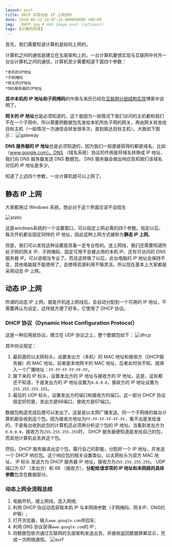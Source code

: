 ```yaml
---
layout: post
title: DHCP 实现动态 IP 上网简析
date: 2018-06-22 10:07:24.000000000 +09:00
img:   DHCP.jpg # Add image post (optional)
tags: [计算机网络]
---
```

首先，我们需要知道计算机是如何上网的。

计算机之间的通信是建立在五层架构上的，一台计算机要想实现与互联网中另外一台台计算机之间的通信，计算机至少需要知道下面四个参数：

	*本机的IP地址
	*子网掩码
	*网关的IP地址
	*DNS服务器的IP地址

**其中本机的 IP 地址和子网掩码**的作用与来历已经在[互联网分层结构实现](https://xhy3054.github.io/computer-network-overview/)博客中说明了。

**网关的 IP 地址**也是必须知道的，这个是因为一般情况下我们访问的主机都和我们不在一个子网中。所以需要把数据包先发给本机所处子网的网关，再由网关转发给目标主机（一般情况一次通信会转发很多次，直到抵达目标主机）。大致如下图示：
![gateway]({{site.baseurl}}/assets/img/dhcp/gateway.jpg)

**DNS 服务器的 IP 地址**也是必须知道的，因为我们一般直接获得的都是域名，比如（www.google.com）。DNS （域名系统）协议的作用是将域名转换成 IP 地址，我们向 DNS 服务器发送 DNS 数据包， DNS 服务器会做出响应告知我们该域名对应的 IP 地址是多少。

知道了上述四个参数，一台计算机就可以上网了。

## 静态 IP 上网
大家都用过 Windows 系统，想必对于这个界面应该不会陌生

![static]({{site.baseurl}}/assets/img/dhcp/static.png)

这是windows系统的一个设置窗口，可以指定上网必需的四个参数。指定以后，每次开机都会固定同样的 IP 地址，因此这种上网方式被称为**静态 IP 上网**。

但是，我们可以发现这种设置是具备一定专业性的。连上网线，我们还需要知道所处子网的网关 IP、子网掩码、固定可用不会被占用的本机 IP、还有可访问的 DNS 服务器 IP。可以说相当专业了。而且这样做了以后，此台电脑的 IP 地址会保持不变，其他电脑就不能使用了，会使得资源利用不够灵活。所以现在基本上大家都是采用动态 IP 上网。

## 动态 IP 上网
所谓的动态 IP 上网，就是开机连上网线后，会自动分配到一个可用的 IP 地址，不需要再认为设定，这样就方便了好多。它使用了 DHCP 协议。

### DHCP 协议（Dynamic Host Configuration Protocol）
这是一种应用层协议，建立在 UDP 协议之上，整个数据包如下：
![dhcp]({{site.baseurl}}/assets/img/dhcp/dhcp.png)

其中协议规定：
1. 最前面的以太网标头，设置发出方（本机）的 MAC 地址和接收方（DHCP服务器）的 MAC 地址。前者是本地网卡的 MAC 地址，后者此时尚不知，就填入一个广播地址：`FF-FF-FF-FF-FF-FF`。
2. 接下来的 IP 标头，设置发出方的 IP 地址与接收方的 IP 地址。这是，这些都还不知道，于是发出方的 IP 地址设置为`0.0.0.0`，接收方的 IP 地址设置为`255.255.255.255`。
3. 最后的 UDP 标头，设置发出方的端口和接收方的端口。这一部分 DHCP 协议规定好的是，发出方是68端口，接收方是67端口。

数据包构造完成后便可以发出了。这是是以太网广播发送，同一个子网络的每台计算机都会收到这个包。因为接收方地址为`FF-FF-FF-FF-FF-FF`，看不出是发给谁的，于是每台收到此包的计算机还必须再分析这个包的 IP 地址。当看到发出方为`0.0.0.0`，接收方为`255.255.255.255`时， DHCP 服务器便知道是发给自己的包，而其他计算机会丢弃这个包。

然后，DHCP 服务器读出这个包，履行自己的职能，分配好一个 IP 地址，并发送一个 DHCP 响应包。这个响应包的相关设置类似，以太网标头为双方 MAC 地址， IP 标头 发送方为 DHCP 服务器 IP 地址，接收方为`255.255.255.255`。 UDP 端口为 67 （发出方）和 68 （接收方），**分配给请求项的 IP 地址和本网路的具体参数**包含在数据部分。

### 动态上网全流程总结
1. 电脑开机，接上网线，连入网络;
2. 利用 DHCP 协议动态获取本机 IP 与本网络参数（子网掩码、网关IP、DNS的IP等）;
3. 打开浏览器，输入`www.google.com`并回车;
4. 利用 DNS 协议获得`www.google.com`的 IP ;
5. 将数据包依次通过互联网的五层架构发送出去，并接收返回数据屏幕显示，完成一次网络通信。
![surf]({{site.baseurl}}/assets/img/dhcp/surf.jpg)
